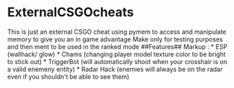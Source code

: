 # ExternalCSGOcheats
This is just an external CSGO cheat using pymem to access and manipulate memory to give you an in game advantage
Make only for testing purposes and then ment to be used in the ranked mode
##Features##
Markup : * ESP (wallhack/ glow)
         * Chams (changing player model texture color to be bright to stick out)
         * TriggerBot (will automatically shoot when your crosshair is on a valid enemeny entity)
         * Radar Hack (enemies will always be on the radar even if you shouldn't be able to see them)
